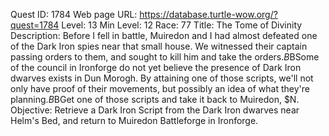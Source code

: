 Quest ID: 1784
Web page URL: https://database.turtle-wow.org/?quest=1784
Level: 13
Min Level: 12
Race: 77
Title: The Tome of Divinity
Description: Before I fell in battle, Muiredon and I had almost defeated one of the Dark Iron spies near that small house. We witnessed their captain passing orders to them, and sought to kill him and take the orders.$B$BSome of the council in Ironforge do not yet believe the presence of Dark Iron dwarves exists in Dun Morogh. By attaining one of those scripts, we'll not only have proof of their movements, but possibly an idea of what they're planning.$B$BGet one of those scripts and take it back to Muiredon, $N.
Objective: Retrieve a Dark Iron Script from the Dark Iron dwarves near Helm's Bed, and return to Muiredon Battleforge in Ironforge.
